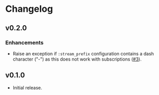 # Changelog

## v0.2.0

### Enhancements

- Raise an exception if `:stream_prefix` configuration contains a dash character ("-") as this does not work with subscriptions ([#3](https://github.com/slashdotdash/commanded-extreme-adapter/issues/3)).

## v0.1.0

- Initial release.
